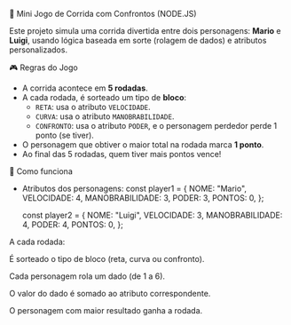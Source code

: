 🏁 Mini Jogo de Corrida com Confrontos (NODE.JS)

Este projeto simula uma corrida divertida entre dois personagens: **Mario** e **Luigi**, usando lógica baseada em sorte (rolagem de dados) e atributos personalizados.

🎮 Regras do Jogo

- A corrida acontece em **5 rodadas**.
- A cada rodada, é sorteado um tipo de **bloco**:
  - `RETA`: usa o atributo `VELOCIDADE`.
  - `CURVA`: usa o atributo `MANOBRABILIDADE`.
  - `CONFRONTO`: usa o atributo `PODER`, e o personagem perdedor perde 1 ponto (se tiver).
- O personagem que obtiver o maior total na rodada marca **1 ponto**.
- Ao final das 5 rodadas, quem tiver mais pontos vence!

🧠 Como funciona

- Atributos dos personagens:
  const player1 = {
    NOME: "Mario",
    VELOCIDADE: 4,
    MANOBRABILIDADE: 3,
    PODER: 3,
    PONTOS: 0,
  };

  const player2 = {
    NOME: "Luigi",
    VELOCIDADE: 3,
    MANOBRABILIDADE: 4,
    PODER: 4,
    PONTOS: 0,
  };

A cada rodada:

É sorteado o tipo de bloco (reta, curva ou confronto).

Cada personagem rola um dado (de 1 a 6).

O valor do dado é somado ao atributo correspondente.

O personagem com maior resultado ganha a rodada.
